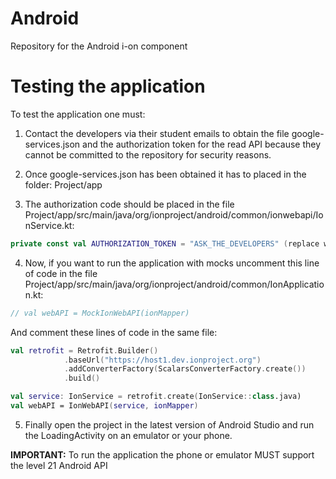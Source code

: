 # Android
Repository for the Android i-on component

# Testing the application
To test the application one must:

1. Contact the developers via their student emails to obtain the file google-services.json and the authorization token for the read API because they cannot be committed to the repository for security reasons.

2. Once google-services.json has been obtained it has to placed in the folder: Project/app

3. The authorization code should be placed in the file Project/app/src/main/java/org/ionproject/android/common/ionwebapi/IonService.kt:
```kotlin 
private const val AUTHORIZATION_TOKEN = "ASK_THE_DEVELOPERS" (replace with authorization token)
```

4. Now, if you want to run the application with mocks uncomment this line of code in the file Project/app/src/main/java/org/ionproject/android/common/IonApplication.kt:
  ```kotlin
  // val webAPI = MockIonWebAPI(ionMapper)
  ```
 And comment these lines of code in the same file:
    
  ```kotlin
  val retrofit = Retrofit.Builder()
              .baseUrl("https://host1.dev.ionproject.org")
              .addConverterFactory(ScalarsConverterFactory.create())
              .build()

  val service: IonService = retrofit.create(IonService::class.java)
  val webAPI = IonWebAPI(service, ionMapper)
  ```
5. Finally open the project in the latest version of Android Studio and run the LoadingActivity on an emulator or your phone.

**IMPORTANT:** To run the application the phone or emulator MUST support the level 21 Android API 

